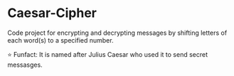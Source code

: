 # Caesar-Cipher
Code project for encrypting and decrypting messages by shifting letters of each word(s) to a specified number.

⭐ Funfact: It is named after Julius Caesar who used it to send secret messasges.

